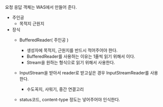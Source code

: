 요청 응답 객체는 WAS에서 만들어 준다.

- 주인공
	- 목적지 근원지
- 장식
	- BufferedReader( 주인공 )
		- 생성자에 목적지, 근원지를 반드시 적어주어야 한다.
		- BufferedReader를 사용하는 이유는 1줄씩 읽기 위해서 이다.
		- Stream을 원하는 형식으로 읽기 위해서 사용한다.

	- InputStream을 받아서 reader로 받고싶은 경우 InputStreamReader를 사용한다.
		- 수도꼭지, 샤워기, 중간 연결고리

	- status코드, content-type 정도는 넣어주어야 인식한다.